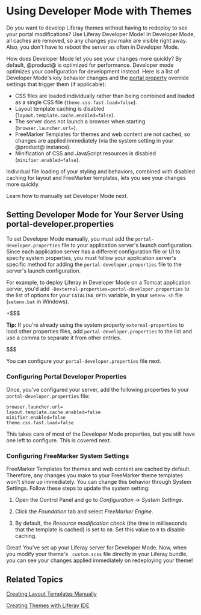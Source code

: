 # Using Developer Mode with Themes [](id=using-developer-mode-with-themes)

Do you want to develop Liferay themes without having to redeploy to see your
portal modifications? Use Liferay Developer Mode! In Developer Mode, all caches
are removed, so any changes you make are visible right away. Also, you don't
have to reboot the server as often in Developer Mode.

How does Developer Mode let you see your changes more quickly? By default,
@product@ is optimized for performance. Developer mode optimizes your
configuration for development instead. Here is a list of Developer Mode's key
behavior changes and the 
[portal property](https://docs.liferay.com/portal/7.0/propertiesdoc/portal.properties.html)
override settings that trigger them (if applicable):

- CSS files are loaded individually rather than being combined and loaded as a
  single CSS file (`theme.css.fast.load=false`).
- Layout template caching is disabled (`layout.template.cache.enabled=false`).
- The server does not launch a browser when starting (`browser.launcher.url=`).
- FreeMarker Templates for themes and web content are not cached, so changes
  are applied immediately (via the system setting in your @product@ instance).
- Minification of CSS and JavaScript resources is disabled
  (`minifier.enabled=false`).

Individual file loading of your styling and behaviors, combined with disabled
caching for layout and FreeMarker templates, lets you see your changes more 
quickly. 

<!-- First, you can explore how it's done in IDE. 

## Setting Developer Mode for Your Server in Liferay IDE [](id=setting-developer-mode-for-your-server-in-liferay-ide)

To enable Development Mode for a server, access the *Liferay Launch*
section of your runtime environment by double-clicking on the server in
the *Servers* tab. 

![Figure 1: You can set Developer Mode in the *Liferay Launch* section of your runtime environment in Liferay IDE](../../images/set-develop-mode-7.x.png)

+$$$

**Warning:** Only change the Server Mode from the runtime environment's Liferay
Launch section. On server startup, if Development mode isn't set, the
`portal-developer.properties` file is not included for overriding portal
properties. 

$$$

For Liferay Portal servers below version 6.2 (e.g., Liferay v6.1 CE Server,
Liferay v6.0 CE Server), Liferay IDE enables Developer Mode by default. On
starting your Liferay server for the first time, IDE creates a
`portal-ide.properties` file in your Liferay Portal directory. This properties
file has the property setting:
`include-and-override=portal-developer.properties`, which enables Developer
Mode. 

Liferay IDE sets most of the changes needed for Developer mode


FreeMarker Templates for themes and web content are cached by default. Therefore, 
any changes you make to your FreeMarker theme templates won't show up 
immediately. You can change this behavior through System Settings. Follow these 
steps to update the system setting:

1.  Open the Control Panel and goto *Configuration* &rarr; *System Settings*.

2.  Click the *Foundation* tab and select *FreeMarker Engine*.

3.  By default, the *Resource modification check*, the time in milliseconds that 
    the template is cached, is set to 60. Set this value to 0 to disable caching. 
-->
Learn how to manually set Developer Mode next.

## Setting Developer Mode for Your Server Using portal-developer.properties [](id=setting-developer-mode-for-your-server-using-portal-developer-properties)

To set Developer Mode manually, you must add the `portal-developer.properties`
file to your application server's launch configuration. Since each application 
server has a different configuration file or UI to specify system properties, 
you must follow your application server's specific method for adding the 
`portal-developer.properties` file to the server's launch configuration. 

<!--
+$$$

**Note:** If you manually set Developer Mode via `portal-developer.properties`, 
you must still set the *Resource modification check* system setting in your 
@product instance, as described in the 

$$$
-->

For example, to deploy Liferay in Developer Mode on a Tomcat application server,
you'd add `-Dexternal-properties=portal-developer.properties` to the list of
options for your `CATALINA_OPTS` variable, in your `setenv.sh` file
(`setenv.bat` in Windows). 

+$$$

**Tip:** If you're already using the system property `external-properties` to
load other properties files, add `portal-developer.properties` to the list and
use a comma to separate it from other entries. 

$$$

You can configure your `portal-developer.properties` file next.

### Configuring Portal Developer Properties [](id=configuring-portal-developer-properties)

Once, you've configured your server, add the following properties to your 
`portal-developer.properties` file:

    browser.launcher.url=
    layout.template.cache.enabled=false
    minifier.enabled=false
    theme.css.fast.load=false
 
This takes care of most of the Developer Mode properties, but you still have one 
left to configure. This is covered next.

<!-- Hey Mike, I don't think these instructions are correct. If you look in a
bundle's tomcat[version]/webapps/ROOT/WEB-INF/classes folder, there's a
portal-developer.properties file in there, with all the configuration you need.
You shouldn't need to create a new one. It's on the classpath already. 

The other thing is that when I use the initBundle Gradle command to pull a
runtime into a Workspace, it pre-configures the portal-ext.properties file with
this property: 

include-and-override=portal-developer.properties

This would seem to indicate that the way to do this is the same as how you did
it for 6.2: by adding the above property to portal-ext.properties. 

So my question is, where did the above instructions come from? I'm not sure
they're right. Thanks! -Rich -->

### Configuring FreeMarker System Settings [](id=configuring-freemarker-system-settings)

FreeMarker Templates for themes and web content are cached by default. Therefore, 
any changes you make to your FreeMarker theme templates won't show up 
immediately. You can change this behavior through System Settings. Follow these 
steps to update the system setting:

1.  Open the Control Panel and go to *Configuration* &rarr; *System Settings*.

2.  Click the *Foundation* tab and select *FreeMarker Engine*.

3.  By default, the *Resource modification check* (the time in milliseconds that
    the template is cached) is set to `60`. Set this value to `0` to disable
    caching.

Great! You've set up your Liferay server for Developer Mode. Now, when you
modify your theme's `_custom.scss` file directly in your Liferay bundle, you can
see your changes applied immediately on redeploying your theme!

## Related Topics [](id=related-topics)

[Creating Layout Templates Manually](/develop/tutorials/-/knowledge_base/7-0/creating-layout-templates-manually)

[Creating Themes with Liferay IDE](/develop/tutorials/-/knowledge_base/7-0/creating-themes-with-liferay-ide)
